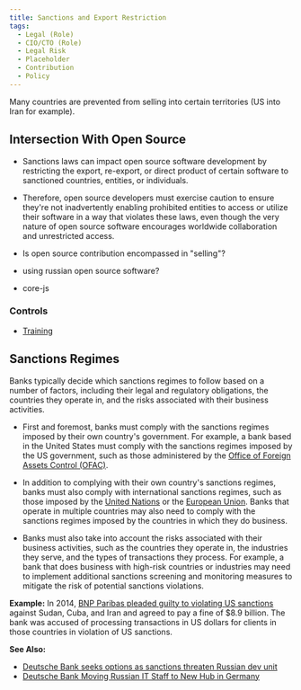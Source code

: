 ```yaml
---
title: Sanctions and Export Restriction
tags: 
  - Legal (Role)
  - CIO/CTO (Role)
  - Legal Risk
  - Placeholder
  - Contribution
  - Policy
---
```

 
<BoxOut title="Sanctions" image="/img/bok/regs/sanctions.png">
 
Many countries are prevented from selling into certain territories (US into Iran for example).

</BoxOut>

## Intersection With Open Source

- Sanctions laws can impact open source software development by restricting the export, re-export, or direct product of certain software to sanctioned countries, entities, or individuals. 

- Therefore, open source developers must exercise caution to ensure they're not inadvertently enabling prohibited entities to access or utilize their software in a way that violates these laws, even though the very nature of open source software encourages worldwide collaboration and unrestricted access.

- Is open source contribution encompassed in "selling"?  
- using russian open source software?
- core-js

### Controls

- [Training](../Activities/Level-3/Contribution-Training)

## Sanctions Regimes
 
Banks typically decide which sanctions regimes to follow based on a number of factors, including their legal and regulatory obligations, the countries they operate in, and the risks associated with their business activities.

 - First and foremost, banks must comply with the sanctions regimes imposed by their own country's government. For example, a bank based in the United States must comply with the sanctions regimes imposed by the US government, such as those administered by the [Office of Foreign Assets Control (OFAC)](https://home.treasury.gov/policy-issues/office-of-foreign-assets-control-sanctions-programs-and-informatioun).

 - In addition to complying with their own country's sanctions regimes, banks must also comply with international sanctions regimes, such as those imposed by the [United Nations](https://www.un.org/securitycouncil/content/un-sc-consolidated-list) or the [European Union](https://www.eeas.europa.eu/eeas/european-union-sanctions_en). Banks that operate in multiple countries may also need to comply with the sanctions regimes imposed by the countries in which they do business.

 - Banks must also take into account the risks associated with their business activities, such as the countries they operate in, the industries they serve, and the types of transactions they process. For example, a bank that does business with high-risk countries or industries may need to implement additional sanctions screening and monitoring measures to mitigate the risk of potential sanctions violations.

**Example:** In 2014, [BNP Paribas pleaded guilty to violating US sanctions](https://www.justice.gov/opa/pr/bnp-paribas-agrees-plead-guilty-and-pay-89-billion-illegally-processing-financial) against Sudan, Cuba, and Iran and agreed to pay a fine of $8.9 billion. The bank was accused of processing transactions in US dollars for clients in those countries in violation of US sanctions.

**See Also:**

 - [Deutsche Bank seeks options as sanctions threaten Russian dev unit](https://www.theregister.com/2022/03/04/deutsche_bank_russia_dev_unit/)
 - [Deutsche Bank Moving Russian IT Staff to New Hub in Germany](https://www.bloomberg.com/news/articles/2022-06-07/deutsche-bank-moving-russian-it-staff-to-new-hub-in-germany)
 